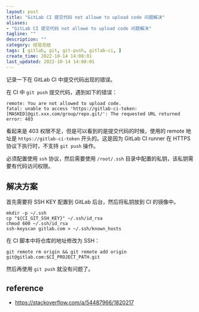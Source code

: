 ```yaml
---
layout: post
title: "GitLab CI 提交代码 not allowe to upload code 问题解决"
aliases:
- "GitLab CI 提交代码 not allowe to upload code 问题解决"
tagline: ""
description: ""
category: 经验总结
tags: [ gitlab, git, git-push, gitlab-ci, ]
create_time: 2022-10-14 14:08:01
last_updated: 2022-10-14 14:08:01
---
```


记录一下在 GitLab CI 中提交代码出现的错误。

在 CI 中 `git push` 提交代码，遇到如下的错误：

```
remote: You are not allowed to upload code.
fatal: unable to access 'https://gitlab-ci-token:[MASKED]@git.xxx.com/group/repo.git/': The requested URL returned error: 403
```

看起来是 403 权限不足，但是可以看到的是提交代码的时候，使用的 remote 地址是 `https://gitlab-ci-token` 开头的。这是因为 GitLab CI runner 在 HTTPS 协议下执行时，不支持 `git push` 操作。

必须配置使用 `ssh` 协议，然后需要使用 `/root/.ssh` 目录中配置的私钥，该私钥需要有代码访问权限。

## 解决方案

首先需要将 SSH KEY 配置到 GitLab 后台，然后将私钥放到 CI 的镜像中。

```
mkdir -p ~/.ssh
cp "${CI_GIT_SSH_KEY}" ~/.ssh/id_rsa
chmod 600 ~/.ssh/id_rsa
ssh-keyscan gitlab.com > ~/.ssh/known_hosts
```

在 CI 脚本中将仓库的地址修改为 SSH：

```
git remote rm origin && git remote add origin git@gitlab.com:$CI_PROJECT_PATH.git
```

然后再使用 `git push` 就没有问题了。

## reference

- <https://stackoverflow.com/a/54487966/1820217>
